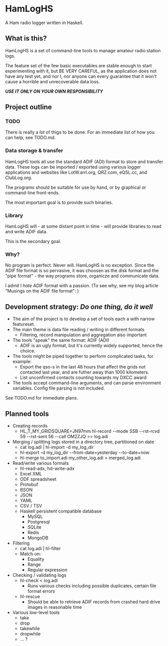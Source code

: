# HamLogHS

A Ham radio logger written in Haskell.

## What is this?

HamLogHS is a set of command-line tools to manage amateur radio station logs.

The feature set of the few basic executables are stable enough to start experimenting with it, but BE VERY CAREFUL, as the 
application does not have any test yet, and nor I, nor anyone can every guarantee that it won't cause a horrible and 
unrecoverable data loss.

***USE IT ONLY ON YOUR OWN RESPONSIBILITY***

## Project outline

### TODO

There is really a *lot* of thigs to be done. For an immediate list of how you can help, see TODO.md.

### Data storage & transfer

HamLogHS tools all use the standard ADIF (ADI) format to store and transfer data. These logs can be imported / exported using 
various logger applications and websites like LotW.arrl.org, QRZ.com, eQSL.cc, and ClubLog.org.

The programs should be suitable for use by hand, or by graphical or command-line front-ends.

The most important goal is to provide such binaries.

### Library

HamLogHS will - at some distant point in time - will provide libraries to read and write ADIF data.

This is the secondary goal.

### Why?

No program is perfect. Never will. HamLogHS is no exception. Since the ADIF file format is so pervasive, it was choosen as
the disk format and the "pipe format" - the way programs store, organicze and communicate data.

I admit I *hate* ADIF format with a passion. (To see why, see my blog article "Musings on the ADIF file format": )

## Development strategy: *Do one thing, do it well*

* The aim of the project is to develop a set of tools each a with narrow featureset.
* The main theme is data file reading / writing in different formats
  * Filtering, record manipulation and aggregation also important
* The tools "speak" the same format: ADIF (ADI)
  * ADIF is an ugly format, but it's currently widely supported, hence the choice.
* The tools might be piped together to perform complicated tasks, for example:
  * Export the qso-s in the last 48 hours that affect the grids not contacted last year, and are futher away than 1000 kilometers.
  * List unconfirmed contacts counting towards my DXCC award
* The tools accept command-line arguments, and can parse environment variables. Config file parsing is not included.

See TODO.md for immediate plans.

## Planned tools

* Creating records
  * HL_T_MY_GRIDSQUARE=JN97mm hl-record --mode SSB --rst-rcvd 59 --rst-sent 56 --call OM2ZJQ >> log.adi
* Merging / splitting logs stored in a directory tree, partitioned on date
  * cat log.adi | hl-import -d my_log_dir
  * hl-export -d my_log_dir --from-date=yesterday --to-date=now
  * hl-merge to_import.adi my_other_log.adi > merged_log.adi
* Read/write various formats
  * hl-read-adx, hd-write-adx
  * Excel XML
  * ODF spreadsheet
  * Protobuf
  * BSON
  * JSON
  * YAML
  * CSV / TSV
  * Haskell persistent compatible database
    * MySQL
    * Postgresql
    * SQLite
    * Redis
    * MongoDB
* Filtering
  * cat log.adi | hl-filter
  * Match on:
    * Equality
    * Range
    * Regular expression
* Checking / validating logs
  * hl-check < log.adi
    * Runs various checks including possible duplicates, certain file format errors
  * hl-rescue
    * Should be able to retrieve ADIF records from crashed hard drive images in reasonable time
* Various low-level tools
  * take
  * drop
  * takewhile
  * dropwhile
  * ... ?
